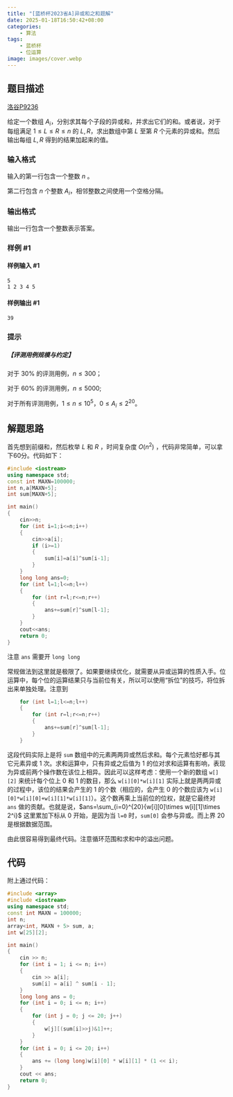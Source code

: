 ```yaml
---
title: "[蓝桥杯2023省A]异或和之和题解"
date: 2025-01-18T16:50:42+08:00
categories:
    - 算法
tags:
    - 蓝桥杯
    - 位运算
image: images/cover.webp
---
```


## 题目描述

[洛谷P9236](https://www.luogu.com.cn/problem/P9236)

给定一个数组 $A_i$，分别求其每个子段的异或和，并求出它们的和。或者说，对于每组满足 $1 \leq L \leq R \leq n$ 的 $L,R$，求出数组中第 $L$ 至第 $R$ 个元素的异或和。然后输出每组 $L,R$ 得到的结果加起来的值。

### 输入格式

输入的第一行包含一个整数 $n$ 。

第二行包含 $n$ 个整数 $A_i$，相邻整数之间使用一个空格分隔。

### 输出格式

输出一行包含一个整数表示答案。

### 样例 #1

#### 样例输入 #1

```
5
1 2 3 4 5
```

#### 样例输出 #1

```
39
```

### 提示

##### 【评测用例规模与约定】

对于 $30 \%$ 的评测用例，$n \leq 300$；

对于 $60 \%$ 的评测用例，$n \leq 5000$;

对于所有评测用例，$1 \leq n \leq 10^5$，$0 \leq A_i \leq 2^{20}$。

## 解题思路

首先想到前缀和，然后枚举 $L$ 和 $R$ ，时间复杂度 $O(n^2)$ ，代码非常简单，可以拿下60分。代码如下：

```cpp
#include <iostream>
using namespace std;
const int MAXN=100000;
int n,a[MAXN+5];
int sum[MAXN+5];

int main()
{
    cin>>n;
    for (int i=1;i<=n;i++)
    {
        cin>>a[i];
        if (i>=1)
        {
            sum[i]=a[i]^sum[i-1];
        }
    }
    long long ans=0;
    for (int l=1;l<=n;l++)
    {
        for (int r=l;r<=n;r++)
        {
            ans+=sum[r]^sum[l-1];
        }
    }
    cout<<ans;
    return 0;
}
```

注意 `ans` 需要开 `long long`

常规做法到这里就是极限了。如果要继续优化，就需要从异或运算的性质入手。位运算中，每个位的运算结果只与当前位有关，所以可以使用“拆位”的技巧，将位拆出来单独处理。注意到

```cpp
    for (int l=1;l<=n;l++)
    {
        for (int r=l;r<=n;r++)
        {
            ans+=sum[r]^sum[l-1];
        }
    }
```

这段代码实际上是将 `sum` 数组中的元素两两异或然后求和。每个元素恰好都与其它元素异或 $1$ 次。求和运算中，只有异或之后值为 $1$ 的位对求和运算有影响，表现为异或前两个操作数在该位上相异。因此可以这样考虑：使用一个新的数组 `w[][2]` 来统计每个位上 $0$ 和 $1$ 的数目，那么 `w[i][0]*w[i][1]` 实际上就是两两异或的过程中，该位的结果会产生的 $1$ 的个数（相应的，会产生 $0$ 的个数应该为 `w[i][0]*w[i][0]+w[i][1]*w[i][1]`）。这个数再乘上当前位的位权，就是它最终对 `ans` 做的贡献。也就是说，$ans=\sum_{i=0}^{20}{w[i][0]\times w[i][1]\times 2^i}$ 这里累加下标从 $0$ 开始，是因为当 `l=0` 时，`sum[0]` 会参与异或。而上界 $20$ 是根据数据范围。

由此很容易得到最终代码。注意循环范围和求和中的溢出问题。

## 代码

附上通过代码：

```cpp
#include <array>
#include <iostream>
using namespace std;
const int MAXN = 100000;
int n;
array<int, MAXN + 5> sum, a;
int w[25][2];

int main()
{
    cin >> n;
    for (int i = 1; i <= n; i++)
    {
        cin >> a[i];
        sum[i] = a[i] ^ sum[i - 1];
    }
    long long ans = 0;
    for (int i = 0; i <= n; i++)
    {
        for (int j = 0; j <= 20; j++)
        {
            w[j][(sum[i]>>j)&1]++;
        }
    }
    for (int i = 0; i <= 20; i++)
    {
        ans += (long long)w[i][0] * w[i][1] * (1 << i);
    }
    cout << ans;
    return 0;
}
```